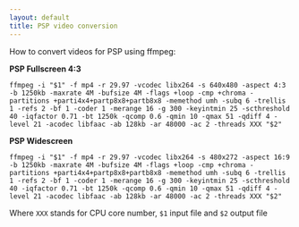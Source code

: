```yaml
---
layout: default
title: PSP video conversion
---
```

How to convert videos for PSP using ffmpeg:

**PSP Fullscreen 4:3**

`ffmpeg -i "$1" -f mp4 -r 29.97 -vcodec libx264 -s 640x480 -aspect 4:3 -b 1250kb -maxrate 4M -bufsize 4M -flags +loop -cmp +chroma -partitions +parti4x4+partp8x8+partb8x8 -memethod umh -subq 6 -trellis 1 -refs 2 -bf 1 -coder 1 -merange 16 -g 300 -keyintmin 25 -scthreshold 40 -iqfactor 0.71 -bt 1250k -qcomp 0.6 -qmin 10 -qmax 51 -qdiff 4 -level 21 -acodec libfaac -ab 128kb -ar 48000 -ac 2 -threads XXX "$2"`

**PSP Widescreen**

`ffmpeg -i "$1" -f mp4 -r 29.97 -vcodec libx264 -s 480x272 -aspect 16:9 -b 1250kb -maxrate 4M -bufsize 4M -flags +loop -cmp +chroma -partitions +parti4x4+partp8x8+partb8x8 -memethod umh -subq 6 -trellis 1 -refs 2 -bf 1 -coder 1 -merange 16 -g 300 -keyintmin 25 -scthreshold 40 -iqfactor 0.71 -bt 1250k -qcomp 0.6 -qmin 10 -qmax 51 -qdiff 4 -level 21 -acodec libfaac -ab 128kb -ar 48000 -ac 2 -threads XXX "$2"`

Where `XXX` stands for CPU core number, `$1` input file and `$2` output file
